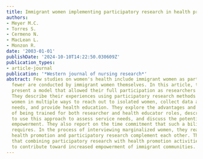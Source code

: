 ```yaml
---
title: Immigrant women implementing participatory research in health promotion
authors:
- Meyer M.C.
- Torres S.
- Cermeno N.
- MacLean L.
- Monzon R.
date: '2003-01-01'
publishDate: '2024-10-10T14:22:50.030609Z'
publication_types:
- article-journal
publication: '*Western journal of nursing research*'
abstract: Few studies on women's health include immigrant women as participants, and
  fewer are conducted by immigrant women themselves. In this article, the authors
  present a model that allowed their full participation as researchers and authors.
  They describe their experiences using participatory research methods with Hispanic
  women in multiple ways to reach out to isolated women, collect data about community
  needs, and provide health education. They explore the advantages and challenges
  of being trained for both researcher and health educator roles, describe opportunities
  to use this approach to assess service needs, and discuss the potential for personal
  empowerment. They also report on the time commitment that such a bilingual project
  requires. In the process of interviewing marginalized women, they realized how much
  health promotion and participatory research complement each other. The authors conclude
  that combining participatory research with health promotion activities has promise
  to contribute toward increased empowerment of immigrant communities.
---
```

